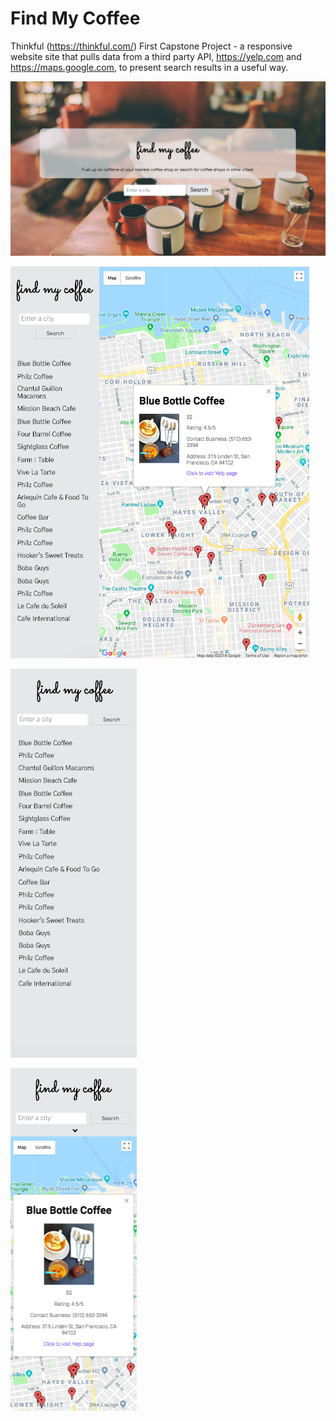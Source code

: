 # Find My Coffee
Thinkful (https://thinkful.com/) First Capstone Project - a responsive website site that pulls data from a third party API, https://yelp.com and https://maps.google.com, to present search results in a useful way.

![Find My Coffee Home](/public/readme-images/home-page.png)

![Find My Coffee Display Page](/public/readme-images/display-page.png)

![Find My Coffee Search Results Mobile](/public/readme-images/display-page-mobile.png)

![Find My Coffee Display Page Mobile](/public/readme-images/display-page-map-mobile.png)
